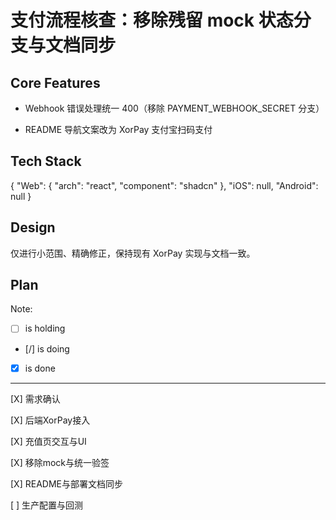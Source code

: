 # 支付流程核查：移除残留 mock 状态分支与文档同步

## Core Features

- Webhook 错误处理统一 400（移除 PAYMENT_WEBHOOK_SECRET 分支）

- README 导航文案改为 XorPay 支付宝扫码支付

## Tech Stack

{
  "Web": {
    "arch": "react",
    "component": "shadcn"
  },
  "iOS": null,
  "Android": null
}

## Design

仅进行小范围、精确修正，保持现有 XorPay 实现与文档一致。

## Plan

Note: 

- [ ] is holding
- [/] is doing
- [X] is done

---

[X] 需求确认

[X] 后端XorPay接入

[X] 充值页交互与UI

[X] 移除mock与统一验签

[X] README与部署文档同步

[ ] 生产配置与回测
